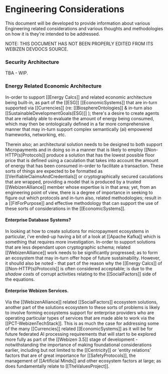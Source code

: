 # Engineering Considerations

This document will be developed to provide information about various Engineering related considerations and various thoughts and methodologies on how it is they're intended to be addressed.  

NOTE: THIS DOCUMENT HAS NOT BEEN PROPERLY EDITED FROM ITS WEBIZEN DEVDOCS SOURCE.  

### Security Architecture

TBA - WIP.

### Energy Related Economic Architecture

In-order to support [[Energy Calcs]] and related economic architecture being built-in, as part of the [[ESG]] [[EconomicSystems]] that are in-turn supported via [[Currencies]] (re: [[BiosphereOntologies]] & in-turn also [[SustainableDevelopmentGoals(ESG)]] ); there's a desire to create agents that are reliably able to evaluate the amount of energy being consumed, which may then be ontologically defined in a far more comprehensive manner that may in-turn support complex semantically (ai) empowered frameworks, networking, etc. 

Therein also; an architectural solution needs to be designed to both support Micropayments and in doing so in a manner that is likely to employ [[Non-HTTP(s)Protocols]] produce a solution that has the lowest possible floor price that is defined using a caculation that takes into account the amount of energy that has been consumed in-order to facilitate a transaction.  These sorts of things are expected to be formatted as [[VerifiableClaimsAndCredentials]] or cryptographically secured caculations that are wrapped, providing a model that is produced by a trusted [[WebizenAlliance]] member whose expertise is in that area; yet, from an engineering point of view, there is a degree of importance in seeking to figure out which protocols and in-turn also, related methodologies; result in a [[FitForPurpose]] and effective methodology that can support the use of these sorts of considerations in the [[EconomicSystems]].  

#### Enterprise Database Systems?

In looking at how to create solutions for micropayment ecosystems in particular, i've ended-up having a bit of a look at [[Apache Kafka]] which is something that requires more investigation.  In-order to support solutions that are less dependant upon cryptographic schema; related [[WebizenAlliance]] work needs to be significantly progressed; as to form an ecosystem that may in-turn offer hope of future sustainability.  However, it shoulld also be noted - that part of the reason why the [[Energy Calcs]] of [[Non-HTTP(s)Protocols]] is often considered acceptable; is due to the *shadow costs* of corrupt activities relating to the [[SocialFactors]] side of the equations.  

#### Enterprise Webizen Services.

Via the [[WebizenAlliance]] related [[SocialFactors]] ecosystem solutions, another part of the solutions ecosystem to these sorts of problems is likely to involve forming ecosystems support for enterprise providers who are operating particular types of services that are made able to work via the [[PCT-WebizenTechStack]].  This is as much the case for addressing some of the many [[Currencies]] related [[EconomicSystems]] as it will be for future federated AI processing requirements that will start to be explored more fully as part of the [[Webizen 3.5]] stage of development - notwithstanding the  importance of making foundational considerations earlier, including but not limited to the [[Centricity]] or 'entity relations' factors that are of great importance for [[SafetyProtocols]], the management of [[Artificial Minds]] and other ecosystem factors at large; as does fundamentally relate to [[TheValuesProject]].


